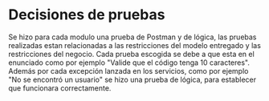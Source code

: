 <h1>Decisiones de pruebas </h1>
<p>Se hizo para cada modulo una prueba de Postman y de lógica, las pruebas realizadas estan relacionadas a las restricciones del modelo entregado y las restricciones del negocio. Cada prueba escogida se debe a que esta en el enunciado como por ejemplo  "Valide que el código tenga 10 caracteres".
Además por cada excepción lanzada en los servicios, como por ejemplo "No se encontró un usuario" se hizo una prueba de lógica, para establecer que funcionara correctamente.<p>